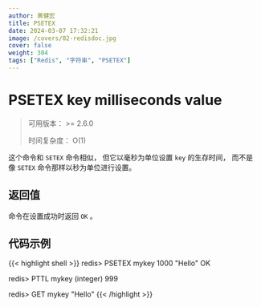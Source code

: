 ```yaml
---
author: 黄健宏
title: PSETEX
date: 2024-03-07 17:32:21
image: /covers/02-redisdoc.jpg
cover: false
weight: 304 
tags: ["Redis", "字符串", "PSETEX"]
---
```

# PSETEX key milliseconds value

> 可用版本： >= 2.6.0
> 
> 时间复杂度： O(1)

这个命令和 `SETEX` 命令相似， 但它以毫秒为单位设置 `key` 的生存时间， 而不是像 `SETEX` 命令那样以秒为单位进行设置。

## 返回值

命令在设置成功时返回 `OK` 。

## 代码示例

{{< highlight shell >}}
redis> PSETEX mykey 1000 "Hello"
OK

redis> PTTL mykey
(integer) 999

redis> GET mykey
"Hello"
{{< /highlight >}}